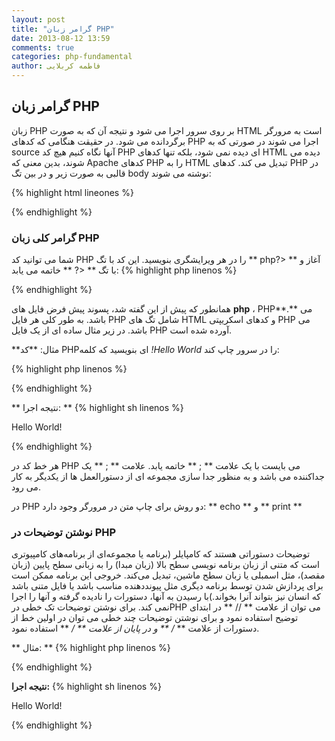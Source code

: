 ```yaml
---
layout: post
title: "گرامر زبان PHP"
date: 2013-08-12 13:59
comments: true
categories: php-fundamental
author: فاطمه کربلایی
---
```


## گرامر زبان PHP
زبان PHP بر روی سرور اجرا می شود و نتیجه آن که به صورت HTML است 
به مرورگر برگردانده می شود. در حقیقت هنگامی که کدهای PHP اجرا می شوند در صورتی 
که به source آنها نگاه کنیم هیچ کد PHP ای دیده نمی شود، 
بلکه تنها کدهای HTML دیده می شوند، بدین معنی که  Apache کدهای PHP را به HTML 
تبدیل می کند. کدهای PHP در قالبی به صورت زیر و در بین تگ body نوشته می شوند:

{% highlight html lineones %}
<!DOCTYPE html>
<html>
<body>


</body>
</html>

{% endhighlight %}

###  گرامر کلی زبان PHP
شما می توانید کد PHP را در هر ویرایشگری بنویسید. این کد با تگ  ** php?> ** آغاز 
و با تگ ** <? ** خاتمه می یابد:
{% highlight php linenos %}

<?php
کدهای PHP در این قسمت نوشته می شوند//
?>

{% endhighlight %}


همانطور که پیش از این گفته شد، پسوند پیش فرض فایل های **php**	، PHP**.** می باشد. به طور کلی هر فایل PHP شامل تگ های HTML و کدهای اسکریپتی PHP می باشد. در زیر مثال ساده ای از یک فایل PHP آورده شده است.

**مثال: **کد PHPای بنویسید که کلمه *!Hello World* را در سرور چاپ کند:

{% highlight php linenos %}

<?php
  	echo "Hello World!";
?>

{% endhighlight %}

** نتیجه اجرا: **
{% highlight sh linenos %}

Hello World!

{% endhighlight %}

هر خط کد در PHP می بایست با یک علامت ** ; ** خاتمه یابد. علامت ** ; ** یک جداکننده می باشد 
و به منظور جدا سازی مجموعه ای از دستورالعمل ها از یکدیگر به کار می رود.

در PHP دو روش برای چاپ متن در مرورگر وجود دارد: ** echo ** و ** print **

### نوشتن توضیحات در PHP ###

توضیحات دستوراتی هستند که کامپایلر (برنامه یا مجموعه‌ای از برنامه‌های کامپیوتری 
است که متنی از زبان برنامه نویسی سطح بالا (زبان مبدا) را به زبانی سطح پایین 
(زبان مقصد)، مثل اسمبلی یا زبان سطح ماشین، تبدیل می‌کند. خروجی این برنامه ممکن است 
برای پردازش شدن توسط برنامه دیگری مثل پیونددهنده مناسب باشد یا فایل متنی باشد
 که انسان نیز بتواند آنرا بخواند.)با رسیدن به آنها، دستورات را نادیده گرفته و 
آنها را اجرا نمی کند. برای نوشتن توضیحات تک خطی درPHP می توان از علامت ** // ** 
در ابتدای توضیح استفاده نمود و برای نوشتن توضیحات چند خطی می توان در اولین خط از دستورات 
از علامت ** */ ** و در پایان از علامت ** /* ** استفاده نمود.

** مثال: **
{% highlight php linenos %}

<?php
// توضیحات تک خطی در PHP

/*
توضیحات بلوکی یا چند خطی در php
*/
echo "Hello World!";
?>


{% endhighlight %}


**نتیجه اجرا:**
{% highlight sh linenos %}

Hello World!

{% endhighlight %}
